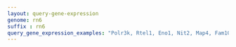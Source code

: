 ```yaml
---
layout: query-gene-expression
genome: rn6
suffix : rn6
query_gene_expression_examples: "Polr3k, Rtel1, Eno1, Nit2, Map4, Fam107a, Mrap2, Calr3, LOC102548695, ENSRNOG00000048194, ENSRNOG00000046493, ENSRNOG00000001738, ENSRNOG00000026109, ENSRNOG00000018227, ENSRNOG00000011411, AABR07051450.1"
---
```

